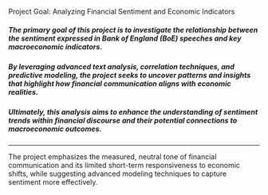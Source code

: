 Project Goal: Analyzing Financial Sentiment and Economic Indicators

##### The primary goal of this project is to investigate the relationship between the sentiment expressed in Bank of England (BoE) speeches and key macroeconomic indicators. 
##### By leveraging advanced text analysis, correlation techniques, and predictive modeling, the project seeks to uncover patterns and insights that highlight how financial communication aligns with economic realities.
##### Ultimately, this analysis aims to enhance the understanding of sentiment trends within financial discourse and their potential connections to macroeconomic outcomes.
---
The project emphasizes the measured, neutral tone of financial communication and its limited short-term responsiveness to economic shifts, while suggesting advanced modeling techniques to capture sentiment more effectively.
